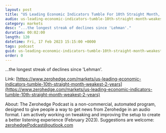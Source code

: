 ```yaml
---
layout: post
title: "US Leading Economic Indicators Tumble For 10th Straight Month, Signal Recession Imminent"
audio: us-leading-economic-indicators-tumble-10th-straight-month-weakest-2-years-0
category: markets
desc: "...the longest streak of declines since 'Lehman'."
duration: 00:02:00
length: 120
datetime: Fri, 17 Feb 2023 15:15:00 +0000
tags: podcast
guid: us-leading-economic-indicators-tumble-10th-straight-month-weakest-2-years-0
order: 0
---
```

...the longest streak of declines since 'Lehman'.

Link: [https://www.zerohedge.com/markets/us-leading-economic-indicators-tumble-10th-straight-month-weakest-2-years](https://www.zerohedge.com/markets/us-leading-economic-indicators-tumble-10th-straight-month-weakest-2-years)

About: The Zerohedge Podcast is a non-commercial, automated program, designed to give people a way to get news from Zerohedge in an audio format.  I am actively working on tweaking and improving the setup to create a better listening experience (February 2023).  Suggestions are welcome: [zerohedgePodcast@outlook.com](mailto:zerohedgePodcast@outlook.com)